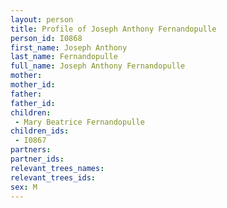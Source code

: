 ```yaml
---
layout: person
title: Profile of Joseph Anthony Fernandopulle
person_id: I0868
first_name: Joseph Anthony
last_name: Fernandopulle
full_name: Joseph Anthony Fernandopulle
mother: 
mother_id: 
father: 
father_id: 
children:
 - Mary Beatrice Fernandopulle
children_ids:
 - I0867
partners:
partner_ids:
relevant_trees_names:
relevant_trees_ids:
sex: M
---
```


